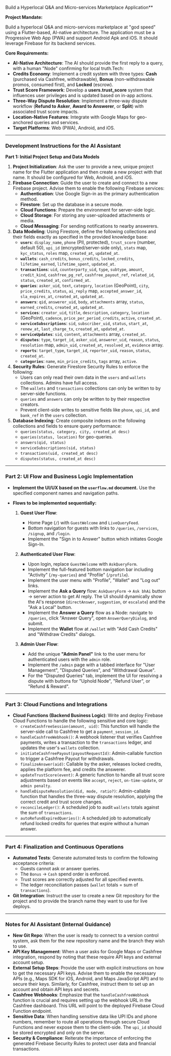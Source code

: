 Build a Hyperlocal Q&A and Micro-services Marketplace Application**

**Project Mandate:**

Build a hyperlocal Q&A and micro-services marketplace at "god speed" using a Flutter-based, AI-native architecture. The application must be a Progressive Web App (PWA) and support Android Apk and iOS. It should leverage Firebase for its backend services.

**Core Requirements:**

* **AI-Native Architecture**: The AI should provide the first reply to a query, with a human "Node" confirming for local truth.Tech: 
* **Credits Economy**: Implement a credit system with three types: **Cash** (purchased via Cashfree, withdrawable), **Bonus** (non-withdrawable promos, consumed first), and **Locked** (escrow).
* **Trust Score Framework**: Develop a **users.trust_score** system that influences user privileges and is updated based on in-app actions.
* **Three-Way Dispute Resolution**: Implement a three-way dispute workflow (**Refund to Asker**, **Award to Answerer**, or **Split**) with associated trust score impacts.
* **Location-Native Features**: Integrate with Google Maps for geo-anchored queries and services.
* **Target Platforms**: Web (PWA), Android, and iOS.

***

### **Development Instructions for the AI Assistant**

**Part 1: Initial Project Setup and Data Models**

1.  **Project Initialization**: Ask the user to provide a new, unique project name for the Flutter application and then create a new project with that name. It should be configured for Web, Android, and iOS.
2.  **Firebase Connection**: Guide the user to create and connect to a new Firebase project. Advise them to enable the following Firebase services:
    * **Authentication**: Use Google Sign-in as the primary authentication method.
    * **Firestore**: Set up the database in a secure mode.
    * **Cloud Functions**: Prepare the environment for server-side logic.
    * **Cloud Storage**: For storing any user-uploaded attachments or media.
    * **Cloud Messaging**: For sending notifications to nearby answerers.
3.  **Data Modeling**: Using Firestore, define the following collections and their fields exactly as specified in the provided knowledge base:
    * **`users`**: `display_name`, `phone` (PII, protected), `trust_score` (number, default 50), `upi_id` (encrypted/server-side only), `stats` map, `kyc_status`, `roles` map, `created_at`, `updated_at`.
    * **`wallets`**: `cash_credits`, `bonus_credits`, `locked_credits`, `lifetime_earned`, `lifetime_spent`, `updated_at`.
    * **`transactions`**: `uid`, `counterparty_uid`, `type`, `subtype`, `amount`, `credit_kind`, `cashfree_pg_ref`, `cashfree_payout_ref`, `related_id`, `status`, `created_at`, `confirmed_at`.
    * **`queries`**: `asker_uid`, `text`, `category`, `location` (GeoPoint), `city`, `price_credits`, `status`, `ai_reply` map, `accepted_answer_id`, `sla_expires_at`, `created_at`, `updated_at`.
    * **`answers`**: `qid`, `answerer_uid`, `body`, `attachments` array, `status`, `earned_credits`, `created_at`, `updated_at`.
    * **`services`**: `creator_uid`, `title`, `description`, `category`, `location` (GeoPoint), `cadence`, `price_per_period_credits`, `active`, `created_at`.
    * **`serviceSubscriptions`**: `sid`, `subscriber_uid`, `status`, `start_at`, `renew_at`, `last_charge_tx`, `created_at`, `updated_at`.
    * **`serviceUpdates`**: `sid`, `content`, `attachments` array, `created_at`.
    * **`disputes`**: `type`, `target_id`, `asker_uid`, `answerer_uid`, `reason`, `status`, `resolution` map, `admin_uid`, `created_at`, `resolved_at`, `evidence` array.
    * **`reports`**: `target_type`, `target_id`, `reporter_uid`, `reason`, `status`, `created_at`.
    * **`categories`**: `name`, `min_price_credits`, `tags` array, `active`.
4.  **Security Rules**: Generate Firestore Security Rules to enforce the following:
    * Users can only read their own data in the `users` and `wallets` collections. Admins have full access.
    * The `wallets` and `transactions` collections can only be written to by server-side functions.
    * `queries` and `answers` can only be written to by their respective creators.
    * Prevent client-side writes to sensitive fields like `phone`, `upi_id`, and `bank_ref` in the `users` collection.
5.  **Database Indexing**: Create composite indexes on the following collections and fields to ensure query performance:
    * `queries(status, category, city, created_at desc)`
    * `queries(status, location)` for geo-queries.
    * `answers(qid, status)`
    * `serviceSubscriptions(sid, status)`
    * `transactions(uid, created_at desc)`
    * `disputes(status, created_at desc)`

***

### **Part 2: UI Flow and Business Logic Implementation**

* **Implement the UI/UX based on the `userflow.md` document.** Use the specified component names and navigation paths.

* **Flows to be implemented sequentially:**

    1.  **Guest User Flow**:
        * Home Page (`/`) with `GuestWelcome` and `LiveQueryFeed`.
        * Bottom navigation for guests with links to `/queries`, `/services`, `/signup`, and `/login`.
        * Implement the "Sign in to Answer" button which initiates Google Sign-In.

    2.  **Authenticated User Flow**:
        * Upon login, replace `GuestWelcome` with `AskQueryForm`.
        * Implement the full-featured bottom navigation bar including "Activity" (`/my-queries`) and "Profile" (`/profile`).
        * Implement the user menu with "Profile", "Wallet" and "Log out" links.
        * Implement the **Ask a Query** flow: `AskQueryForm` -> `Ask bhAi` button -> server action to get AI reply. The UI should dynamically show the AI's response (`directAnswer`, `suggestion`, or `escalate`) and the "Ask a Local" button.
        * Implement the **Answer a Query** flow as a Node: navigate to `/queries`, click "Answer Query", open `AnswerQueryDialog`, and submit.
        * Implement the **Wallet** flow at `/wallet` with "Add Cash Credits" and "Withdraw Credits" dialogs.

    3.  **Admin User Flow**:
        * Add the unique **"Admin Panel"** link to the user menu for authenticated users with the `admin` role.
        * Implement the `/admin` page with a tabbed interface for "User Management", "Disputed Queries", and "Withdrawal Queue".
        * For the "Disputed Queries" tab, implement the UI for resolving a dispute with buttons for "Uphold Node", "Refund User", or "Refund & Reward".

***

### **Part 3: Cloud Functions and Integrations**

* **Cloud Functions (Backend Business Logic)**: Write and deploy Firebase Cloud Functions to handle the following sensitive and core logic:
    * `createCashfreeSession(amount, uid)`: This function will handle the server-side call to Cashfree to get a `payment_session_id`.
    * `handleCashfreeWebhook()`: A webhook listener that verifies Cashfree payments, writes a transaction to the `transactions` ledger, and updates the user's `wallets` collection.
    * `initiateCashfreePayout(payoutRequestId)`: Admin-callable function to trigger a Cashfree Payout for withdrawals.
    * `finalizeAnswer(aid)`: Callable by the asker, releases locked credits, applies the platform fee, and credits the answerer.
    * `updateTrustScore(event)`: A generic function to handle all trust score adjustments based on events like `accept`, `reject`, `on-time-update`, or `admin penalty`.
    * `handleDisputeResolution(did, mode, ratio?)`: Admin-callable function that handles the three-way dispute resolution, applying the correct credit and trust score changes.
    * `reconcileLedger()`: A scheduled job to audit `wallets` totals against the sum of `transactions`.
    * `autoRefundExpiredQueries()`: A scheduled job to automatically refund locked credits for queries that expire without a human answer.

***

### **Part 4: Finalization and Continuous Operations**

* **Automated Tests**: Generate automated tests to confirm the following acceptance criteria:
    * Guests cannot ask or answer queries.
    * The `Bonus` → `Cash` spend order is enforced.
    * Trust scores are correctly adjusted for all specified events.
    * The ledger reconciliation passes (`wallet` totals = sum of `transactions`).
* **Git Integration**: Instruct the user to create a new Git repository for the project and to provide the branch name they want to use for live deploys.

***

### **Notes for AI Assistant (Internal Guidance)**

* **New Git Repo**: When the user is ready to connect to a version control system, ask them for the new repository name and the branch they wish to use.
* **API Key Management**: When a user asks for Google Maps or Cashfree integration, respond by noting that these require API keys and external account setup.
* **External Setup Steps**: Provide the user with explicit instructions on how to get the necessary API keys. Advise them to enable the necessary APIs (e.g., Maps SDK for iOS, Android, and Maps JavaScript API) and to secure their keys. Similarly, for Cashfree, instruct them to set up an account and obtain API keys and secrets.
* **Cashfree Webhooks**: Emphasize that the `handleCashfreeWebhook` function is crucial and requires setting up the webhook URL in the Cashfree dashboard. This URL will point to the deployed Firebase Cloud Function endpoint.
* **Sensitive Data**: When handling sensitive data like UPI IDs and phone numbers, remember to route all operations through secure Cloud Functions and never expose them to the client-side. The `upi_id` should be stored encrypted and only on the server.
* **Security & Compliance**: Reiterate the importance of enforcing the generated Firebase Security Rules to protect user data and financial transactions.